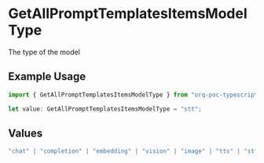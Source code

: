 # GetAllPromptTemplatesItemsModelType

The type of the model

## Example Usage

```typescript
import { GetAllPromptTemplatesItemsModelType } from "orq-poc-typescript-multi-env-version/models/operations";

let value: GetAllPromptTemplatesItemsModelType = "stt";
```

## Values

```typescript
"chat" | "completion" | "embedding" | "vision" | "image" | "tts" | "stt" | "rerank"
```